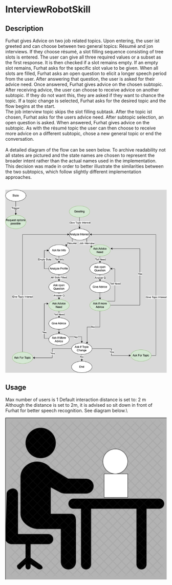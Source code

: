 # InterviewRobotSkill


## Description
Furhat gives Advice on two job related topics. Upon entering, the user ist greeted and can choose between two general topics: Résumé and jon interviews.
If they choose résumé, a slot filling sequence consisting of tree slots is entered. The user can give all three required values or a subset as the first response.
It is then checked if a slot remains empty. If an empty slot remains, Furhat asks for the specific slot value to be given. When all slots are filled, Furhat
asks an open question to elicit a longer speech period from the user. After answering that question, 
the user is asked for their advice need. Once answered, Furhat gives advice on the chosen subtopic. After receiving advice, the user can choose to
receive advice on another subtopic. If they do not want this, they are asked if they want to chance the topic. If a topic change is selected, Furhat asks for the desired topic and the
flow begins at the start.\
The job interview topic skips the slot filling subtask. After the topic ist chosen, Furhat asks for the users advice need.
After subtopic selection, an open question is asked. When answered, Furhat gives advice on the subtopic. As with the résumé topic the user can then
choose to receive more advice on a different subtopic, chose a new general topic or end the conversation.\
\
A detailed diagram of the flow can be seen below. To archive readability not all states are pictured and the state names are chosen to represent the 
broader intent rather than the actual names used in the implementation. This decision was made in order to better illustrate the similarities between the two subtopics, which follow slightly
different implementation approaches.

\
![Furhat Set Up](resources/FlowDiagram.png "Title")


## Usage
Max number of users is 1
Default interaction distance is set to: 2 m\
Although the distance is set to 2m, it is advised so sit down in front of Furhat for better speech recognition. See diagram below.\

![Furhat Set Up](resources/SetUp.png "Title")